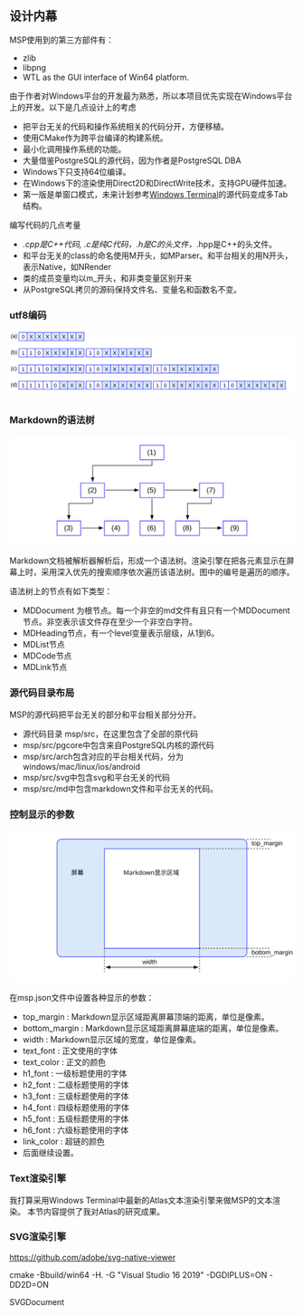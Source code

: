 
## 设计内幕

MSP使用到的第三方部件有：
- zlib
- libpng
- WTL as the GUI interface of Win64 platform.

由于作者对Windows平台的开发最为熟悉，所以本项目优先实现在Windows平台上的开发。以下是几点设计上的考虑
- 把平台无关的代码和操作系统相关的代码分开，方便移植。
- 使用CMake作为跨平台编译的构建系统。
- 最小化调用操作系统的功能。
- 大量借鉴PostgreSQL的源代码，因为作者是PostgreSQL DBA
- Windows下只支持64位编译。
- 在Windows下的渲染使用Direct2D和DirectWrite技术，支持GPU硬件加速。
- 第一版是单窗口模式，未来计划参考[Windows Terminal](https://github.com/microsoft/terminal)的源代码变成多Tab结构。

编写代码的几点考量
- *.cpp是C++代码, *.c是纯C代码，*.h是C的头文件，*.hpp是C++的头文件。
- 和平台无关的class的命名使用M开头，如MParser。和平台相关的用N开头，表示Native，如NRender
- 类的成员变量均以m_开头，和非类变量区别开来
- 从PostgreSQL拷贝的源码保持文件名、变量名和函数名不变。

### utf8编码

![](svg/x5000.svg)

### Markdown的语法树

![](svg/x5001.svg)

Markdown文档被解析器解析后，形成一个语法树。渲染引擎在把各元素显示在屏幕上时，采用深入优先的搜索顺序依次遍历该语法树。图中的编号是遍历的顺序。

语法树上的节点有如下类型：
- MDDocument 为根节点。每一个非空的md文件有且只有一个MDDocument节点。非空表示该文件存在至少一个非空白字符。
- MDHeading节点，有一个level变量表示层级，从1到6。
- MDList节点
- MDCode节点
- MDLink节点

### 源代码目录布局
MSP的源代码把平台无关的部分和平台相关部分分开。
- 源代码目录 msp/src，在这里包含了全部的原代码
- msp/src/pgcore中包含来自PostgreSQL内核的源代码
- msp/src/arch包含对应的平台相关代码，分为windows/mac/linux/ios/android
- msp/src/svg中包含svg和平台无关的代码
- msp/src/md中包含markdown文件和平台无关的代码。


### 控制显示的参数

![](svg/x5002.svg)

在msp.json文件中设置各种显示的参数：
- top_margin : Markdown显示区域距离屏幕顶端的距离，单位是像素。
- bottom_margin : Markdown显示区域距离屏幕底端的距离，单位是像素。
- width : Markdown显示区域的宽度，单位是像素。
- text_font : 正文使用的字体
- text_color : 正文的颜色
- h1_font : 一级标题使用的字体
- h2_font : 二级标题使用的字体
- h3_font : 三级标题使用的字体
- h4_font : 四级标题使用的字体
- h5_font : 五级标题使用的字体
- h6_font : 六级标题使用的字体
- link_color : 超链的颜色
- 后面继续设置。

### Text渲染引擎

我打算采用Windows Terminal中最新的Atlas文本渲染引擎来做MSP的文本渲染。 本节内容提供了我对Atlas的研究成果。

### SVG渲染引擎

https://github.com/adobe/svg-native-viewer

cmake -Bbuild/win64 -H. -G "Visual Studio 16 2019" -DGDIPLUS=ON -DD2D=ON



SVGDocument

